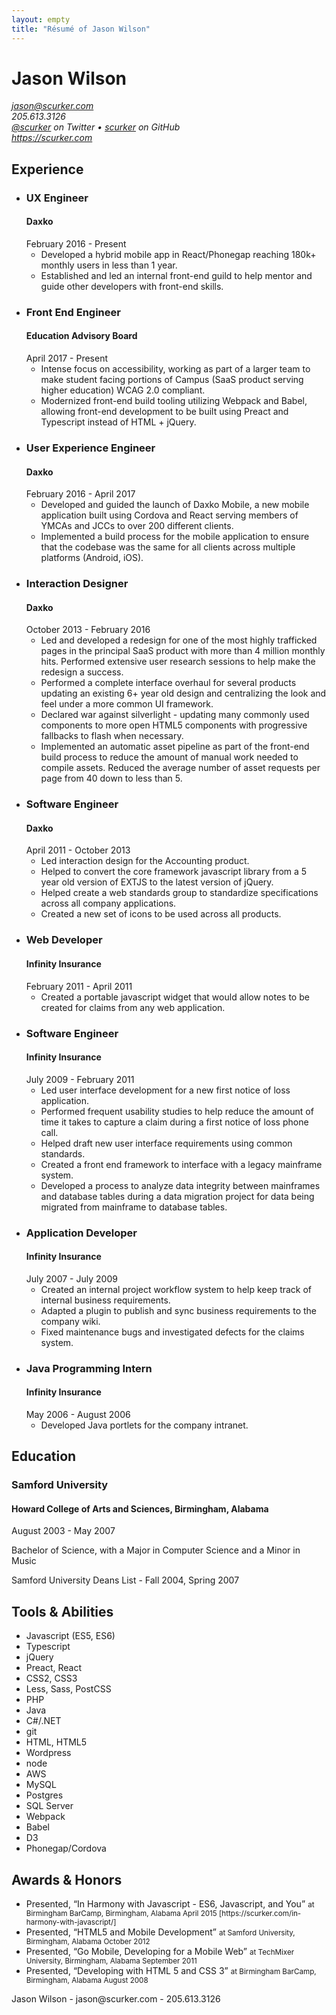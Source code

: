 ```yaml
---
layout: empty
title: "Résumé of Jason Wilson"
---
```

<div class="hresume">
  <h1 class="fn">Jason Wilson</h1>
  <address class="vcard contact">
    <div><a class="email" href="mailto:jason@scurker.com">jason@scurker.com</a></div>
    <div class="tel">205.613.3126</div>
    <div><a class="url" href="https://twitter.com/scurker">@scurker</a> on Twitter • <a class="url" href="https://github.com/scurker">scurker</a> on GitHub</div>
    <div><a class="url" href="https://scurker.com">https://scurker.com</a></div>
  </address>
  <section>
    <h2>Experience</h2>
    <ul>      
      <li class="experience">
        <h3>UX Engineer</h3>
        <h4>Daxko</h4>
        <date>February 2016 - Present</date>
        <ul>
          <li>Developed a hybrid mobile app in React/Phonegap reaching 180k+ monthly users in less than 1 year.</li>
          <li>Established and led an internal front-end guild to help mentor and guide other developers with front-end skills.</li>
        </ul>
      </li>
      <li class="experience">
        <h3>Front End Engineer</h3>
        <h4>Education Advisory Board</h4>
        <date>April 2017 - Present</date>
        <ul>
          <li>Intense focus on accessibility, working as part of a larger team to make student facing portions of Campus (SaaS product serving higher education) WCAG 2.0 compliant.</li>
          <li>Modernized front-end build tooling utilizing Webpack and Babel, allowing front-end development to be built using Preact and Typescript instead of HTML + jQuery.</li>
        </ul>
      </li>
      <li class="experience">
        <h3>User Experience Engineer</h3>
        <h4>Daxko</h4>
        <date>February 2016 - April 2017</date>
        <ul>
          <li>Developed and guided the launch of Daxko Mobile, a new mobile application built using Cordova and React serving members of YMCAs and JCCs to over 200 different clients.</li>
          <li>Implemented a build process for the mobile application to ensure that the codebase was the same for all clients across multiple platforms (Android, iOS).</li>
        </ul>
      </li>
      <li class="experience">
        <h3>Interaction Designer</h3>
        <h4>Daxko</h4>
        <date>October 2013 - February 2016</date>
        <ul>
          <li>Led and developed a redesign for one of the most highly trafficked pages in the principal SaaS product with more than 4 million monthly hits. Performed extensive user research sessions to help make the redesign a success.</li>
          <li>Performed a complete interface overhaul for several products updating an existing 6+ year old design and centralizing the look and feel under a more common UI framework.</li>
          <li>Declared war against silverlight - updating many commonly used components to more open HTML5 components with progressive fallbacks to flash when necessary.</li>
          <li>Implemented an automatic asset pipeline as part of the front-end build process to reduce the amount of manual work needed to compile assets. Reduced the average number of asset requests per page from 40 down to less than 5.</li>
        </ul>
      </li>
      <li class="experience">
        <h3>Software Engineer</h3>
        <h4>Daxko</h4>
        <date>April 2011 - October 2013</date>
        <ul>
          <li>Led interaction design for the Accounting product.</li>
          <li>Helped to convert the core framework javascript library from a 5 year old version of EXTJS to the latest version of jQuery.</li>
          <li>Helped create a web standards group to standardize specifications across all company applications.</li>
          <li>Created a new set of icons to be used across all products.</li>
        </ul>
      </li>
      <li class="experience">
        <h3>Web Developer</h3>
        <h4>Infinity Insurance</h4>
        <date>February 2011 - April 2011</date>
        <ul>
          <li>Created a portable javascript widget that would allow notes to be created for claims from any web application.</li>
        </ul>
      </li>
      <li class="experience">
        <h3>Software Engineer</h3>
        <h4>Infinity Insurance</h4>
        <date>July 2009 - February 2011</date>
        <ul>
          <li>Led user interface development for a new first notice of loss application.</li>
          <li>Performed frequent usability studies to help reduce the amount of time it takes to capture a claim during a first notice of loss phone call.</li>
          <li>Helped draft new user interface requirements using common standards.</li>
          <li>Created a front end framework to interface with a legacy mainframe system.</li>
          <li>Developed a process to analyze data integrity between mainframes and database tables during a data migration project for data being migrated from mainframe to database tables.</li>
        </ul>
      </li>
      <li class="experience">
        <h3>Application Developer</h3>
        <h4>Infinity Insurance</h4>
        <date>July 2007 - July 2009</date>
        <ul>
          <li>Created an internal project workflow system to help keep track of internal business requirements.</li>
          <li>Adapted a plugin to publish and sync business requirements to the company wiki.</li>
          <li>Fixed maintenance bugs and investigated defects for the claims system.</li>
        </ul>
      </li>
      <li class="experience">
        <h3>Java Programming Intern</h3>
        <h4>Infinity Insurance</h4>
        <date>May 2006 - August 2006</date>
        <ul>
          <li>Developed Java portlets for the company intranet.</li>
        </ul>
      </li>
    </ul>
  </section>
  <section class="education">
    <h2>Education</h2>
    <h3>Samford University</h3>
    <h4>Howard College of Arts and Sciences, Birmingham, Alabama</h4>
    <date>August 2003 - May 2007</date>
    <p>Bachelor of Science, with a Major in Computer Science and a Minor in Music</p>
    <p>Samford University Deans List - Fall 2004, Spring 2007</p>
  </section>
  <section class="skills">
    <h2>Tools &amp; Abilities</h2>
    <ul class="skills">
      <li class="skill">Javascript (ES5, ES6)</li>
      <li class="skill">Typescript</li>
      <li class="skill">jQuery</li>
      <li class="skill">Preact, React</li>
      <li class="skill">CSS2, CSS3</li>
      <li class="skill">Less, Sass, PostCSS</li>
      <li class="skill">PHP</li>
      <li class="skill">Java</li>
      <li class="skill">C#/.NET</li>
      <li class="skill">git</li>
      <li class="skill">HTML, HTML5</li>
      <li class="skill">Wordpress</li>
      <li class="skill">node</li>
      <li class="skill">AWS</li>
      <li class="skill">MySQL</li>
      <li class="skill">Postgres</li>
      <li class="skill">SQL Server</li>
      <li class="skill">Webpack</li>
      <li class="skill">Babel</li>
      <li class="skill">D3</li>
      <li class="skill">Phonegap/Cordova</li>
    </ul>
  </section>
  <section class="awards">
    <h2>Awards &amp; Honors</h2>
    <ul>
      <li class="vevent">
        Presented, “In Harmony with Javascript - ES6, Javascript, and You”
        <small>at Birmingham BarCamp, Birmingham, Alabama April 2015 [https://scurker.com/in-harmony-with-javascript/]</small>
      </li>
      <li class="vevent">
        Presented, “HTML5 and Mobile Development”
        <small>at Samford University, Birmingham, Alabama October 2012</small>
      </li>
      <li class="vevent">
        Presented, “Go Mobile, Developing for a Mobile Web”
        <small>at TechMixer University, Birmingham, Alabama September 2011</small>
      </li>
      <li class="vevent">
        Presented, “Developing with HTML 5 and CSS 3”
        <small>at Birmingham BarCamp, Birmingham, Alabama August 2008</small>
      </li>
    </ul>
  </section>
  <footer>
    Jason Wilson - jason@scurker.com - 205.613.3126
  </footer>
  <link rel="stylesheet" href="resume.css"/>
</div>
